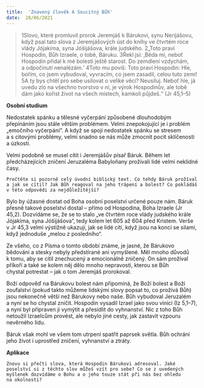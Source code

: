 ```yaml
---
title:  'Znavený člověk A Soucitný Bůh'
date:  28/06/2021
---
```


> <p></p>
> 1Slovo, které promluvil prorok Jeremjáš k Bárukovi, synu Nerijášovu, když psal tato slova z Jeremjášových úst do knihy ve čtvrtém roce vlády Jójakíma, syna Jóšijášova, krále judského. 2„Toto praví Hospodin, Bůh Izraele, o tobě, Báruku. 3Řekl jsi: ‚Běda mi, neboť Hospodin přidal k mé bolesti ještě starost. Do zemdlení vzdychám, a odpočinutí nenalézám.‘ 4Toto mu povíš: Toto praví Hospodin: Hle, bořím, co jsem vybudoval, vyvracím, co jsem zasadil, celou tuto zemi! 5A ty bys chtěl pro sebe usilovat o veliké věci? Neusiluj. Neboť hle, já uvedu zlo na všechno tvorstvo v ní, je výrok Hospodinův, ale tobě dám jako kořist život na všech místech, kamkoli půjdeš.“ (Jr 45,1–5)

**Osobní studium**

Nedostatek spánku a tělesné vyčerpání způsobené dlouhodobým přepínáním jsou stále větším problémem. Velmi znepokojující je i problém „emočního vyčerpání“. A když se spojí nedostatek spánku se stresem a s citovými problémy, velmi snadno se nás může zmocnit pocit sklíčenosti a úzkosti.

Velmi podobně se musel cítit i Jeremjášův písař Báruk. Během let předcházejících zničení Jeruzaléma Babyloňany prožívali lidé velmi neklidné časy.

`Pročtěte si pozorně celý úvodní biblic­ký text. Co tehdy Báruk prožíval a jak se cítil? Jak Bůh reagoval na jeho trápení a bolest? Co pokládáš v této odpovědi za nejdůležitější?`

Bylo by úžasné dostat od Boha osobní po­sel­ství určené pouze nám. Báruk přesně takové poselství dostal – přímo od Hos­podina, Boha Izraele (Jr 45,2). Dozvídáme se, že se to stalo „ve čtvrtém roce vlády judského krále Jójakíma, syna Jóšijášova“, tedy kolem let 605 až 604 před Kristem. Verše v Jr 45,3 velmi výstižně ukazují, jak se lidé cítí, když jsou na konci se silami, když jednoduše „melou z posledního“.

Ze všeho, co z Písma o tomto období známe, je jasné, že Bárukovo bědování a stesky nebyly předstírané ani vymyšlené. Měl mnoho důvodů k tomu, aby se cítil znechucený a emocionálně zničený. On sám prožíval příkoří a také se kolem něj dělo mnoho nepravosti, kterou se Bůh chystal potrestat – jak o tom Jeremjáš prorokoval.

Boží odpověď na Bárukovu bolest nám připomíná, že Boží bolest a Boží zoufalství (pokud takto můžeme lidskými slovy popsat to, co prožívá Bůh) jsou nekonečně větší než Bárukovy nebo naše. Bůh vybudoval Jeruzalém a nyní se ho chystal zničit. Hospodin vysadil Izrael jako svou vinici (Iz 5,1–7), a nyní byl připraven ji vymýtit a přesídlit do vyhnanství. Nic z toho Bůh netoužil Izra­el­cům provést, ale nebylo jiné cesty, jak zastavit vzpouru nevěrného lidu.

Báruk však mohl ve všem tom utrpení spatřit paprsek světla. Bůh ochrání jeho život i uprostřed zničení, vyhnanství a ztráty.

**Aplikace**

`Znovu si přečti slova, která Hospodin Bárukovi adresoval. Jaké poselství si z těchto slov můžeš vzít pro sebe? Co se z uvedených myšlenek dozvídáme o Bohu a o jeho touze stát při nás bez ohledu na okolnosti?`